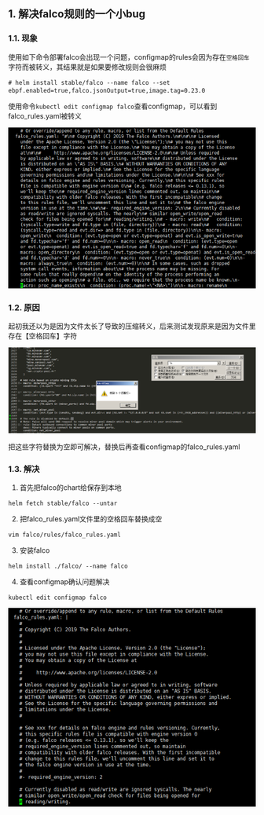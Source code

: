 ## 1. 解决falco规则的一个小bug

### 1.1. 现象

使用如下命令部署falco会出现一个问题，configmap的rules会因为存在`空格回车`字符而被转义，其结果就是如果要修改规则会很麻烦  

```
# helm install stable/falco --name falco --set ebpf.enabled=true,falco.jsonOutput=true,image.tag=0.23.0 
```  

使用命令`kubectl edit configmap falco`查看configmap，可以看到falco_rules.yaml被转义  

![](_v_images/20200602172037229_29928.png)    

### 1.2. 原因

起初我还以为是因为文件太长了导致的压缩转义，后来测试发现原来是因为文件里存在【空格回车】字符  

![](_v_images/20200602172610748_8232.png)  

把这些字符替换为空即可解决，替换后再查看configmap的falco_rules.yaml  
  
### 1.3. 解决

1. 首先把falco的chart给保存到本地
```
helm fetch stable/falco --untar
```  

2. 把falco_rules.yaml文件里的空格回车替换成空
```
vim falco/rules/falco_rules.yaml 
```  

3. 安装falco
```
helm install ./falco/ --name falco
```  

4. 查看configmap确认问题解决
```
kubectl edit configmap falco
```
![](_v_images/20200602173541557_1406.png)
